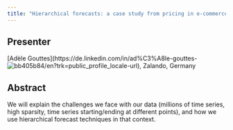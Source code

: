 ```yaml
---
title: "Hierarchical forecasts: a case study from pricing in e-commerce"
---
```


## Presenter

<div class = "figure">
[Adèle Gouttes](https://de.linkedin.com/in/ad%C3%A8le-gouttes-bb405b84/en?trk=public_profile_locale-url), Zalando, Germany
<img src="/img/gouttes.png" style="float:left;width=200px;height=200px">
</div>

## Abstract

We will explain the challenges we face with our data (millions of time series, high sparsity, time series starting/ending at different points), and how we use hierarchical forecast techniques in that context.
